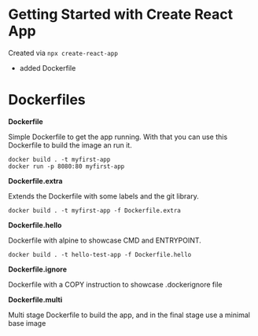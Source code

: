# Getting Started with Create React App

Created via `npx create-react-app`

- added Dockerfile
# Dockerfiles

**Dockerfile**

Simple Dockerfile to get the app running.
With that you can use this Dockerfile to build the image an run it.

```
docker build . -t myfirst-app
docker run -p 8080:80 myfirst-app
```

**Dockerfile.extra**

Extends the Dockerfile with some labels and the git library.

```
docker build . -t myfirst-app -f Dockerfile.extra
```

**Dockerfile.hello**

Dockerfile with alpine to showcase CMD and ENTRYPOINT.

```
docker build . -t hello-test-app -f Dockerfile.hello
```

**Dockerfile.ignore**

Dockerfile with a COPY instruction to showcase .dockerignore file


**Dockerfile.multi**

Multi stage Dockerfile to build the app, and in the final stage use a minimal base image